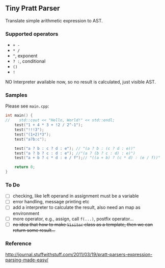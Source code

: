 ## Tiny Pratt Parser

Translate simple arithmetic expression to AST.

### Supported operators

- `+ -`
- `* /`
- `^`, exponent
- `? :`, conditional 
- `()`
- `!`

NO Interpreter available now, so no result is calculated, just visible AST.

### Samples

Please see `main.cpp`:

```c++
int main() {
//    std::cout << "Hello, World!" << std::endl;
    test("1 + 4 * 3 + !2 / 2^-1");
    test("!!!3");
    test("(1+2)*3");
    test("a?b:c");

    test("a ? b : c ? d : e"); // "(a ? b : (c ? d : e))"
    test("a ? b ? c : d : e"); //"(a ? (b ? c : d) : e)")
    test("a + b ? c * d : e / f");// "((a + b) ? (c * d) : (e / f))"

    return 0;
}
```

### To Do

- [ ] checking, like left operand in assignment must be a variable
- [ ] error handling, message printing etc
- [ ] add a interpreter to calculate the result, also need an map as environment
- [ ] more operator, e.g., assign, call `f(...)`, postfix operator... 
- [ ] ~~no idea that how to make `Visitor` class as a template, then we can return some result...~~

### Reference

 http://journal.stuffwithstuff.com/2011/03/19/pratt-parsers-expression-parsing-made-easy/ 